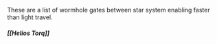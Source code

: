 These are a list of wormhole gates between star system enabling faster than light travel. 

##### [[Helios Torq]]
